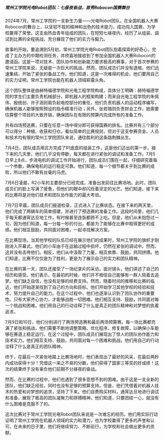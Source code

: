 ##### 常州工学院光电Robot团队：七昼夜奋战，首秀Robocon国赛舞台

2024年7月，常州工学院的一支新生力量——光电Robot团队，在全国机器人大赛Robocon的舞台上，以坚韧不拔的精神和出色的技术能力，成功闯入国赛，为学校赢得了荣誉。这支由热血青年组成的团队，在短短七昼夜内，经历了从组装、调试到比赛的全程挑战，充分展现了他们的实力与毅力。

故事的开始，要追溯到5月初，常州工学院光电Robot团队抱着探索的好奇心，完成了主办方的中期检测任务，并欣喜地接收到了参加全国机器人大赛Robocon的邀请函。这是一项对技术、团队协作和创新能力要求极高的赛事，对于首次参赛的常州工学院来说，无疑是一次巨大的挑战。然而，团队成员们并没有退缩，他们迅速集结，开始了紧张的备战工作。他们知道，这是一次难得的机会，他们要用自己的实力证明，常州工学院也能在机器人领域崭露头角。

这个团队整体是由赫特福德学院和光电工程学院构成，具体分工明确：赫特福德学院的学生们主要负责机械部分，即机器人的框架构建；而来自光电工程学院的朱佩伟、殷统创、许子涵则肩负起电控部分的重任，他们负责机器人的运动程序编写，确保机器人能够按照预设的指令精准行动；另外，张若璐则负责财会工作，她需要估算整个项目的大致开销，确保团队在有限的预算内完成所有的准备工作。

共有四场预选赛，只要在任意一场中得分即可获得国赛的排名。比赛共有三个部分可以得分：种植、收获和归仓。看似简单的比赛规则，但对于这支参赛资金、人员和技术均有限的常州工学院团队来说，通往胜利的这条路荆棘丛生。

7月4日，团队成员用吕方完成了R1底盘的组装工作，这是他们迈出的第一步。接下来的几天里，他们几乎没有停歇，每天都在进行紧张的调试和准备工作。7月5日早上8点，步进电机的调试工作开始进行，团队成员们围在一起，仔细研究着每一个参数，确保电机的运行稳定可靠。他们知道，每一个细节都关乎到比赛的成败，所以他们不敢有丝毫的马虎。

7月6日凌晨，R2小车的主要部分已经完成，准备出发前往比赛场地。此时，团队成员们的脸上写满了疲惫，但他们的眼中却闪烁着坚定的光芒。他们知道，接下来的比赛将是对他们技术和团队协作能力的最大考验。

7月7日早晨，团队成员们报道检录，正式进入了比赛状态。在接下来的两天里，他们完成了两辆车的简单搭建，并进行了预选赛的准备工作。这段时间里，他们几乎每天都通宵达旦地工作，有时候甚至连饭都顾不上吃。但是，他们从未抱怨过一句，因为他们知道，每一分每一秒的付出，都是为了能够在比赛中取得更好的成绩。他们相互鼓励，共同面对困难，一起寻找解决方案。

在比赛现场，当其他学校的队伍已经在展示他们的成果时，常州工学院的旗帜才刚刚进入开幕式。他们的小车由于在运输过程中损坏，仍然在紧张的调试中。然而，这并没有击垮他们。相反，他们从中汲取了力量，相互依靠、鼓励，共同拼搏。他们知道，比赛不仅仅是为了胜利，更是为了展示自己的实力和团队精神。

在比赛的第一天，团队还接受了一场纪录片的采访。面对镜头，他们讲述了自己的经历和感受。他们表示，在最初的时候，他们并不相信自己能够有一群人陪着去追梦。他们缺乏自信，也没有足够的经费支持。然而，随着时间的推移和比赛的临近，他们开始逐渐找到了自己的方向和目标。他们开始学习其他学校的经验和技术，努力提升自己的能力。在这个过程中，他们也逐渐认识到了团队协作的重要性。只有大家齐心协力，才能够战胜一切困难。他们相互支持、鼓励，共同面对每一个挑战和困难。他们用自己的行动诠释了什么是真正的团队精神和对梦想的执着追求。

7月9日和10日，他们分别进行了两场预选赛和最后两场预算赛。每一场比赛都充满了紧张和挑战，他们需要不断地调整策略、优化程序、修复故障，以确保小车能够在赛道上稳定运行。在这个过程中，团队成员们展现出了惊人的团队协作能力和技术实力。他们相互支持、鼓励，共同面对每一个困难和挑战。他们用自己的行动诠释了什么是真正的团队精神。

终于，在最后一次紧张地踏上比赛场地时，他们表现出了最好的风采，在最后两秒内成功获得十分！凭借这一来之不易的分数，他们获得了国家三等奖的好成绩！这次的结果终于没有辜负他们前期不分昼夜的奋战。

然而，在比赛的过程中，他们也遇到了很多意想不到的困难。由于这是一支全新的团队，他们缺乏经验，同时也没有足够的预算支持。但是，他们凭借着对机器人技术的热爱和对梦想的追求，坚持了下来。他们自费购买材料，通宵达旦地进行调试和准备，展现了极高的团队凝聚力和拼搏精神。他们知道，只要团结一心，就没有什么困难是克服不了的。

这次比赛对于常州工学院光电Robot团队来说是一次难忘的经历。他们用实际行动证明了常州工学院在机器人领域的实力和潜力，也为学校赢得了更多的声誉和认可。在未来的日子里，他们将继续努力、不断前行，为学校和社会做出更多的贡献。

 

 